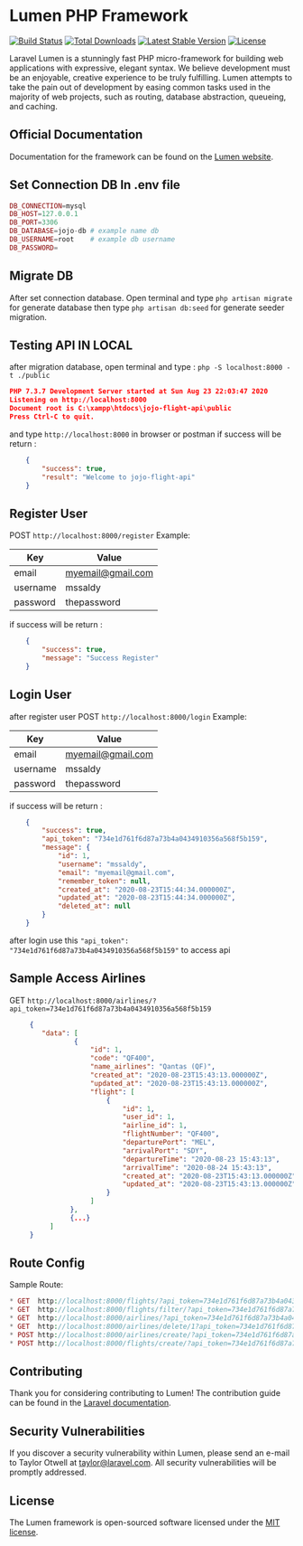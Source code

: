 # Lumen PHP Framework

[![Build Status](https://travis-ci.org/laravel/lumen-framework.svg)](https://travis-ci.org/laravel/lumen-framework)
[![Total Downloads](https://poser.pugx.org/laravel/lumen-framework/d/total.svg)](https://packagist.org/packages/laravel/lumen-framework)
[![Latest Stable Version](https://poser.pugx.org/laravel/lumen-framework/v/stable.svg)](https://packagist.org/packages/laravel/lumen-framework)
[![License](https://poser.pugx.org/laravel/lumen-framework/license.svg)](https://packagist.org/packages/laravel/lumen-framework)

Laravel Lumen is a stunningly fast PHP micro-framework for building web applications with expressive, elegant syntax. We believe development must be an enjoyable, creative experience to be truly fulfilling. Lumen attempts to take the pain out of development by easing common tasks used in the majority of web projects, such as routing, database abstraction, queueing, and caching.

## Official Documentation

Documentation for the framework can be found on the [Lumen website](https://lumen.laravel.com/docs).

## Set Connection DB In .env file
``` php
DB_CONNECTION=mysql
DB_HOST=127.0.0.1
DB_PORT=3306
DB_DATABASE=jojo-db # example name db
DB_USERNAME=root    # example db username
DB_PASSWORD= 
```
## Migrate DB
After set connection database. Open terminal and type `php artisan migrate` for generate database then type `php artisan db:seed` for generate seeder migration.

## Testing API IN LOCAL
after migration database, open terminal and type :
``php -S localhost:8000 -t ./public``

```json
PHP 7.3.7 Development Server started at Sun Aug 23 22:03:47 2020
Listening on http://localhost:8000
Document root is C:\xampp\htdocs\jojo-flight-api\public
Press Ctrl-C to quit.
```
and type ``http://localhost:8000`` in browser or postman
if success will be return :
```json
    {
        "success": true,
        "result": "Welcome to jojo-flight-api"
    }
```

## Register User
POST `http://localhost:8000/register`
Example:

Key               | Value
------------------| ------------------
email             | myemail@gmail.com
username          | mssaldy
password          | thepassword

if success will be return :
```json
    {
        "success": true,
        "message": "Success Register"
    }
```

## Login User
after register user POST `http://localhost:8000/login`
Example:

Key               | Value
------------------| ------------------
email             | myemail@gmail.com
username          | mssaldy
password          | thepassword

if success will be return :
```json
    {
        "success": true,
        "api_token": "734e1d761f6d87a73b4a0434910356a568f5b159",
        "message": {
            "id": 1,
            "username": "mssaldy",
            "email": "myemail@gmail.com",
            "remember_token": null,
            "created_at": "2020-08-23T15:44:34.000000Z",
            "updated_at": "2020-08-23T15:44:34.000000Z",
            "deleted_at": null
        }
    }
```
after login use this `"api_token": "734e1d761f6d87a73b4a0434910356a568f5b159"` to access api

## Sample Access Airlines 
GET ``http://localhost:8000/airlines/?api_token=734e1d761f6d87a73b4a0434910356a568f5b159``
```json
     {
        "data": [
                {
                    "id": 1,
                    "code": "QF400",
                    "name_airlines": "Qantas (QF)",
                    "created_at": "2020-08-23T15:43:13.000000Z",
                    "updated_at": "2020-08-23T15:43:13.000000Z",
                    "flight": [
                        {
                            "id": 1,
                            "user_id": 1,
                            "airline_id": 1,
                            "flightNumber": "QF400",
                            "departurePort": "MEL",
                            "arrivalPort": "SDY",
                            "departureTime": "2020-08-23 15:43:13",
                            "arrivalTime": "2020-08-24 15:43:13",
                            "created_at": "2020-08-23T15:43:13.000000Z",
                            "updated_at": "2020-08-23T15:43:13.000000Z"
                        }
                    ]
               },
               {...}
          ]
     }
```

## Route Config
Sample Route:
```php
* GET  http://localhost:8000/flights/?api_token=734e1d761f6d87a73b4a0434910356a568f5b159
* GET  http://localhost:8000/flights/filter/?api_token=734e1d761f6d87a73b4a0434910356a568f5b159&flightNumber=CX500
* GET  http://localhost:8000/airlines/?api_token=734e1d761f6d87a73b4a0434910356a568f5b159
* GET  http://localhost:8000/airlines/delete/1?api_token=734e1d761f6d87a73b4a0434910356a568f5b159
* POST http://localhost:8000/airlines/create/?api_token=734e1d761f6d87a73b4a0434910356a568f5b159&code=QF110&name_airlines=Qantas (QF)
* POST http://localhost:8000/flights/create/?api_token=734e1d761f6d87a73b4a0434910356a568f5b159&user_id=1&airline_id=2&flightNumber=QF110&departurePort=JKT&arrivalPort=BDG&departureTime=2020-08-24 15:43:13&arrivalTime=2020-08-24 15:43:13
```

## Contributing

Thank you for considering contributing to Lumen! The contribution guide can be found in the [Laravel documentation](https://laravel.com/docs/contributions).

## Security Vulnerabilities

If you discover a security vulnerability within Lumen, please send an e-mail to Taylor Otwell at taylor@laravel.com. All security vulnerabilities will be promptly addressed.

## License

The Lumen framework is open-sourced software licensed under the [MIT license](https://opensource.org/licenses/MIT).

